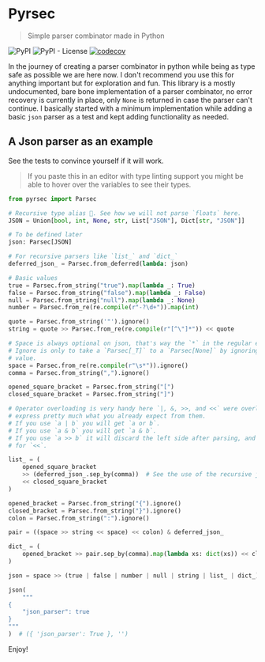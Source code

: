 # Pyrsec

> Simple parser combinator made in Python

![PyPI](https://img.shields.io/pypi/v/pyrsec)
![PyPI - License](https://img.shields.io/pypi/l/pyrsec)
[![codecov](https://codecov.io/gh/frndmg/pyrsec/branch/main/graph/badge.svg?token=ROCVIXSZMO)](https://codecov.io/gh/frndmg/pyrsec)

In the journey of creating a parser combinator in python while being as type safe as
possible we are here now. I don't recommend you use this for anything important but for
exploration and fun. This library is a mostly undocumented, bare bone implementation of
a parser combinator, no error recovery is currently in place, only `None` is returned in
case the parser can't continue. I basically started with a minimum implementation while
adding a basic `json` parser as a test and kept adding functionality as needed.

## A Json parser as an example

See the tests to convince yourself if it will work.

> If you paste this in an editor with type linting support you might be able to hover
> over the variables to see their types.

```python
from pyrsec import Parsec

# Recursive type alias 👀. See how we will not parse `floats` here.
JSON = Union[bool, int, None, str, List["JSON"], Dict[str, "JSON"]]

# To be defined later
json: Parsec[JSON]

# For recursive parsers like `list_` and `dict_`
deferred_json_ = Parsec.from_deferred(lambda: json)

# Basic values
true = Parsec.from_string("true").map(lambda _: True)
false = Parsec.from_string("false").map(lambda _: False)
null = Parsec.from_string("null").map(lambda _: None)
number = Parsec.from_re(re.compile(r"-?\d+")).map(int)

quote = Parsec.from_string('"').ignore()
string = quote >> Parsec.from_re(re.compile(r"[^\"]*")) << quote

# Space is always optional on json, that's way the `*` in the regular expression.
# Ignore is only to take a `Parsec[_T]` to a `Parsec[None]` by ignoring its consumed
# value.
space = Parsec.from_re(re.compile(r"\s*")).ignore()
comma = Parsec.from_string(",").ignore()

opened_square_bracket = Parsec.from_string("[")
closed_square_bracket = Parsec.from_string("]")

# Operator overloading is very handy here `|, &, >>, and <<` were overloaded to
# express pretty much what you already expect from them.
# If you use `a | b` you will get `a or b`.
# If you use `a & b` you will get `a & b`.
# If you use `a >> b` it will discard the left side after parsing, and the equivalent
# for `<<`.

list_ = (
    opened_square_bracket
    >> (deferred_json_.sep_by(comma))  # See the use of the recursive json parser?
    << closed_square_bracket
)

opened_bracket = Parsec.from_string("{").ignore()
closed_bracket = Parsec.from_string("}").ignore()
colon = Parsec.from_string(":").ignore()

pair = ((space >> string << space) << colon) & deferred_json_

dict_ = (
    opened_bracket >> pair.sep_by(comma).map(lambda xs: dict(xs)) << closed_bracket
)

json = space >> (true | false | number | null | string | list_ | dict_) << space

json(
    """
{
    "json_parser": true
}
"""
)  # ({ 'json_parser': True }, '')

```

Enjoy!
